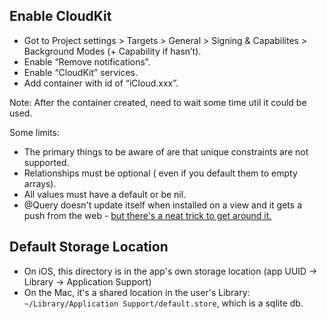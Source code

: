 ## Enable CloudKit

- Got to Project settings > Targets > General > Signing & Capabilites > Background Modes (+ Capability if hasn’t). 
- Enable “Remove notifications”. 
- Enable “CloudKit” services. 
- Add container with id of “iCloud.xxx”.

Note: After the container created, need to wait some time util it could be used.

Some limits:

- The primary things to be aware of are that unique constraints are not supported.
- Relationships must be optional ( even if you default them to empty arrays).
- All values must have a default or be nil.
- @Query doesn't update itself when installed on a view and it gets a push from the web -  [but there's a neat trick to get around it.](https://alexanderlogan.co.uk/blog/wwdc23/08-cloudkit-swift-data)


## Default Storage Location

- On iOS, this directory is in the app's own storage location (app UUID -> Library -> Application Support) 
- On the Mac, it's a shared location in the user's Library: `~/Library/Application Support/default.store`, which is a sqlite db.


